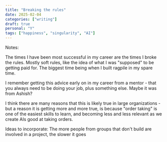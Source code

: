 ```yaml
---
title: "Breaking the rules"
date: 2025-02-04
categories: ["writing"]
draft: true
personal: "Y"
tags: ["happiness", "singularity", "AI"]
---
```


Notes:

The times I have been most successful in my career are the times I broke the rules. Mostly soft rules, like the idea of what I was "supposed" to be getting paid for. The biggest time being when I built ragpile in my spare time.

I remember getting this advice early on in my career from a mentor - that you always need to be doing your job, plus something else. Maybe it was from Ashish?

I think there are many reasons that this is likely true in large organizations - but a reason it is getting more and more true, is because "order taking" is one of the easiest skills to learn, and becoming less and less relevant as we create AIs good at taking orders.

Ideas to incorporate:
The more people from groups that don't build are involved in a project, the slower it goes

